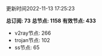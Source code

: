 更新时间2022-11-13 17:25:23

**总订阅: 73**
**总节点: 1158**
**有效节点: 433**
- v2ray节点: 266
- trojan节点: 102
- ss节点: 65
